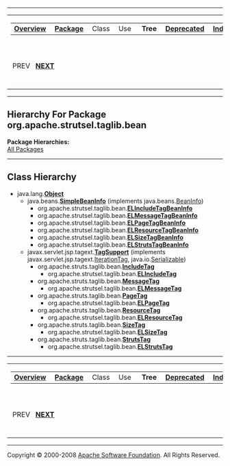 ------------------------------------------------------------------------

<span id="navbar_top"></span> [](#skip-navbar_top "Skip navigation links")

<table>
<colgroup>
<col width="50%" />
<col width="50%" />
</colgroup>
<tbody>
<tr class="odd">
<td align="left"><span id="navbar_top_firstrow"></span>
<table>
<tbody>
<tr class="odd">
<td align="left"><a href="../../../../../overview-summary.html.md"><strong>Overview</strong></a> </td>
<td align="left"><a href="package-summary.html.md"><strong>Package</strong></a> </td>
<td align="left">Class </td>
<td align="left">Use </td>
<td align="left"> <strong>Tree</strong> </td>
<td align="left"><a href="../../../../../deprecated-list.html.md"><strong>Deprecated</strong></a> </td>
<td align="left"><a href="../../../../../index-all.html.md"><strong>Index</strong></a> </td>
<td align="left"><a href="../../../../../help-doc.html.md"><strong>Help</strong></a> </td>
</tr>
</tbody>
</table></td>
<td align="left"></td>
</tr>
<tr class="even">
<td align="left"> PREV   <a href="../../../../../org/apache/strutsel/taglib.html.md/package-tree.html"><strong>NEXT</strong></a></td>
<td align="left"><a href="../../../../../index.html.md?org/apache/strutsel/taglib/bean/package-tree.html"><strong>FRAMES</strong></a>    <a href="package-tree.html"><strong>NO FRAMES</strong></a>    
<a href="../../../../../allclasses-noframe.html.md"><strong>All Classes</strong></a></td>
</tr>
</tbody>
</table>

<span id="skip-navbar_top"></span>

------------------------------------------------------------------------

Hierarchy For Package org.apache.strutsel.taglib.bean
-----------------------------------------------------

**Package Hierarchies:**  
[All Packages](../../../../../overview-tree.html.md)

------------------------------------------------------------------------

Class Hierarchy
---------------

-   java.lang.[**Object**](http://java.sun.com/j2se/1.4.2/docs/api/java/lang/Object.html.md?is-external=true "class or interface in java.lang")
    -   java.beans.[**SimpleBeanInfo**](http://java.sun.com/j2se/1.4.2/docs/api/java/beans/SimpleBeanInfo.html.md?is-external=true "class or interface in java.beans") (implements java.beans.[BeanInfo](http://java.sun.com/j2se/1.4.2/docs/api/java/beans/BeanInfo.html?is-external=true "class or interface in java.beans"))
        -   org.apache.strutsel.taglib.bean.[**ELIncludeTagBeanInfo**](../../../../../org/apache/strutsel/taglib/bean/ELIncludeTagBeanInfo.html.md "class in org.apache.strutsel.taglib.bean")
        -   org.apache.strutsel.taglib.bean.[**ELMessageTagBeanInfo**](../../../../../org/apache/strutsel/taglib/bean/ELMessageTagBeanInfo.html.md "class in org.apache.strutsel.taglib.bean")
        -   org.apache.strutsel.taglib.bean.[**ELPageTagBeanInfo**](../../../../../org/apache/strutsel/taglib/bean/ELPageTagBeanInfo.html.md "class in org.apache.strutsel.taglib.bean")
        -   org.apache.strutsel.taglib.bean.[**ELResourceTagBeanInfo**](../../../../../org/apache/strutsel/taglib/bean/ELResourceTagBeanInfo.html.md "class in org.apache.strutsel.taglib.bean")
        -   org.apache.strutsel.taglib.bean.[**ELSizeTagBeanInfo**](../../../../../org/apache/strutsel/taglib/bean/ELSizeTagBeanInfo.html.md "class in org.apache.strutsel.taglib.bean")
        -   org.apache.strutsel.taglib.bean.[**ELStrutsTagBeanInfo**](../../../../../org/apache/strutsel/taglib/bean/ELStrutsTagBeanInfo.html.md "class in org.apache.strutsel.taglib.bean")
    -   javax.servlet.jsp.tagext.[**TagSupport**](http://java.sun.com/j2ee/1.4/docs/api/javax/servlet/jsp/tagext/TagSupport.html.md?is-external=true "class or interface in javax.servlet.jsp.tagext") (implements javax.servlet.jsp.tagext.[IterationTag](http://java.sun.com/j2ee/1.4/docs/api/javax/servlet/jsp/tagext/IterationTag.html?is-external=true "class or interface in javax.servlet.jsp.tagext"), java.io.[Serializable](http://java.sun.com/j2se/1.4.2/docs/api/java/io/Serializable.html?is-external=true "class or interface in java.io"))
        -   org.apache.struts.taglib.bean.[**IncludeTag**](http://struts.apache.org/apidocs/org/apache/struts/taglib/bean/IncludeTag.html.md?is-external=true "class or interface in org.apache.struts.taglib.bean")
            -   org.apache.strutsel.taglib.bean.[**ELIncludeTag**](../../../../../org/apache/strutsel/taglib/bean/ELIncludeTag.html.md "class in org.apache.strutsel.taglib.bean")
        -   org.apache.struts.taglib.bean.[**MessageTag**](http://struts.apache.org/apidocs/org/apache/struts/taglib/bean/MessageTag.html.md?is-external=true "class or interface in org.apache.struts.taglib.bean")
            -   org.apache.strutsel.taglib.bean.[**ELMessageTag**](../../../../../org/apache/strutsel/taglib/bean/ELMessageTag.html.md "class in org.apache.strutsel.taglib.bean")
        -   org.apache.struts.taglib.bean.[**PageTag**](http://struts.apache.org/apidocs/org/apache/struts/taglib/bean/PageTag.html.md?is-external=true "class or interface in org.apache.struts.taglib.bean")
            -   org.apache.strutsel.taglib.bean.[**ELPageTag**](../../../../../org/apache/strutsel/taglib/bean/ELPageTag.html.md "class in org.apache.strutsel.taglib.bean")
        -   org.apache.struts.taglib.bean.[**ResourceTag**](http://struts.apache.org/apidocs/org/apache/struts/taglib/bean/ResourceTag.html.md?is-external=true "class or interface in org.apache.struts.taglib.bean")
            -   org.apache.strutsel.taglib.bean.[**ELResourceTag**](../../../../../org/apache/strutsel/taglib/bean/ELResourceTag.html.md "class in org.apache.strutsel.taglib.bean")
        -   org.apache.struts.taglib.bean.[**SizeTag**](http://struts.apache.org/apidocs/org/apache/struts/taglib/bean/SizeTag.html.md?is-external=true "class or interface in org.apache.struts.taglib.bean")
            -   org.apache.strutsel.taglib.bean.[**ELSizeTag**](../../../../../org/apache/strutsel/taglib/bean/ELSizeTag.html.md "class in org.apache.strutsel.taglib.bean")
        -   org.apache.struts.taglib.bean.[**StrutsTag**](http://struts.apache.org/apidocs/org/apache/struts/taglib/bean/StrutsTag.html.md?is-external=true "class or interface in org.apache.struts.taglib.bean")
            -   org.apache.strutsel.taglib.bean.[**ELStrutsTag**](../../../../../org/apache/strutsel/taglib/bean/ELStrutsTag.html.md "class in org.apache.strutsel.taglib.bean")

------------------------------------------------------------------------

<span id="navbar_bottom"></span> [](#skip-navbar_bottom "Skip navigation links")

<table>
<colgroup>
<col width="50%" />
<col width="50%" />
</colgroup>
<tbody>
<tr class="odd">
<td align="left"><span id="navbar_bottom_firstrow"></span>
<table>
<tbody>
<tr class="odd">
<td align="left"><a href="../../../../../overview-summary.html.md"><strong>Overview</strong></a> </td>
<td align="left"><a href="package-summary.html.md"><strong>Package</strong></a> </td>
<td align="left">Class </td>
<td align="left">Use </td>
<td align="left"> <strong>Tree</strong> </td>
<td align="left"><a href="../../../../../deprecated-list.html.md"><strong>Deprecated</strong></a> </td>
<td align="left"><a href="../../../../../index-all.html.md"><strong>Index</strong></a> </td>
<td align="left"><a href="../../../../../help-doc.html.md"><strong>Help</strong></a> </td>
</tr>
</tbody>
</table></td>
<td align="left"></td>
</tr>
<tr class="even">
<td align="left"> PREV   <a href="../../../../../org/apache/strutsel/taglib.html.md/package-tree.html"><strong>NEXT</strong></a></td>
<td align="left"><a href="../../../../../index.html.md?org/apache/strutsel/taglib/bean/package-tree.html"><strong>FRAMES</strong></a>    <a href="package-tree.html"><strong>NO FRAMES</strong></a>    
<a href="../../../../../allclasses-noframe.html.md"><strong>All Classes</strong></a></td>
</tr>
</tbody>
</table>

<span id="skip-navbar_bottom"></span>

------------------------------------------------------------------------

Copyright © 2000-2008 [Apache Software Foundation](http://www.apache.org/). All Rights Reserved.
